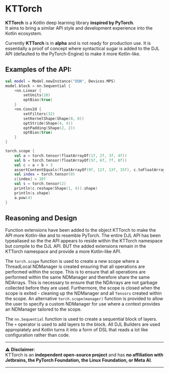 # KTTorch

**KTTorch** is a Kotlin deep learning library **inspired by PyTorch**.  
It aims to bring a similar API style and development experience into the Kotlin ecosystem.

Currently **KTTorch** is in **alpha** and is not ready for production use.  It is essentially a proof of concept where 
syntactical sugar is added to the DJL API (defaulted to the PyTorch-Engine) to make it more Kotlin-like. 

## Examples of the API:
```kotlin
val model = Model.newInstance("DQN", Devices.MPS)
model.block = nn.Sequential {
    +nn.Linear {
        setUnits(10)
        optBias(true)
    }
    +nn.Conv2d {
        setFilters(32)
        setKernelShape(Shape(8, 8))
        optStride(Shape(4, 4))
        optPadding(Shape(2, 2))
        optBias(true)
    }
}

torch.scope {
    val a = torch.tensor(floatArrayOf(1f, 2f, 3f, 4f))
    val b = torch.tensor(floatArrayOf(5f, 6f, 7f, 8f))
    val c = a + b + 3
    assertContentEquals(floatArrayOf(9f, 11f, 13f, 15f), c.toFloatArray())
    val index = torch.tensor(0)
    c[index] = 10f
    val s = torch.tensor(2)
    println(c.reshape(Shape(1, 4)).shape)
    println(s.shape)
    a.pow(4)
}
```
## Reasoning and Design

Function extensions have been added to the object KTTorch to make the API more Kotlin-like and to resemble PyTorch.
The entire DJL API has been typealiased so the the API appears to reside within the KTTorch namespace but compile to the 
DJL API. BUT the added extensions remain in the KTTorch namespace and provide a more Kotlin-like API.

The ```torch.scope``` function is used to create a new scope where a ThreadLocal NDManager is created ensuring that all 
operations are performed within the scope.  This is to ensure that all operations are performed within the same 
NDManager and therefore share the same NDArrays.  This is necessary to ensure that the NDArrays are not garbage collected 
before they are used. Furthermore, the scope is closed when the scope is exited - cleaning up the NDManager and all ```Tensors```
created within the scope.  An alternative ```torch.scope(manager)``` function is provided to allow the user to specify a 
custom NDManager for use where a context provides an NDManager tailored to the scope.

The ```nn.Sequential``` function is used to create a sequential block of layers.  The ```+``` operator is used to add 
layers to the block.  All DJL Builders are used appropiately and Kotlin turns it into a form of DSL that reads a lot like
configuration rather than code. 

---

⚠️ **Disclaimer**:  
KTTorch is an **independent open-source project** and has **no affiliation with Jetbrains, the PyTorch Foundation, the Linux Foundation, or Meta AI**.

---
